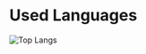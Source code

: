 # Used Languages
<!-- Top Languages Card -->
![Top Langs](https://github-readme-stats.vercel.app/api/top-langs/?username=sagedemage&layout=donut&langs_count=16)
